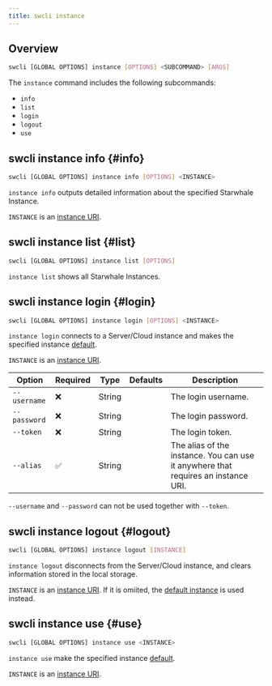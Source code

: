 ```yaml
---
title: swcli instance
---
```


## Overview

```bash
swcli [GLOBAL OPTIONS] instance [OPTIONS] <SUBCOMMAND> [ARGS]
```

The `instance` command includes the following subcommands:

* `info`
* `list`
* `login`
* `logout`
* `use`

## swcli instance info {#info}

```bash
swcli [GLOBAL OPTIONS] instance info [OPTIONS] <INSTANCE>
```

`instance info` outputs detailed information about the specified Starwhale Instance.

`INSTANCE` is an [instance URI](../../swcli/uri.md#instance).

## swcli instance list {#list}

```bash
swcli [GLOBAL OPTIONS] instance list [OPTIONS]
```

`instance list` shows all Starwhale Instances.

## swcli instance login {#login}

```bash
swcli [GLOBAL OPTIONS] instance login [OPTIONS] <INSTANCE>
```

`instance login` connects to a Server/Cloud instance and makes the specified instance [default](../../swcli/uri.md#defaultInstance).

`INSTANCE` is an [instance URI](../../swcli/uri.md#instance).

| Option | Required | Type | Defaults | Description |
| --- | --- | --- | --- | --- |
| `--username` | ❌ | String | | The login username. |
| `--password` | ❌ | String | | The login password. |
| `--token` | ❌ | String | | The login token. |
| `--alias` | ✅ | String | | The alias of the instance. You can use it anywhere that requires an instance URI. |

`--username` and `--password` can not be used together with `--token`.

## swcli instance logout {#logout}

```bash
swcli [GLOBAL OPTIONS] instance logout [INSTANCE]
```

`instance logout` disconnects from the Server/Cloud instance, and clears information stored in the local storage.

`INSTANCE` is an [instance URI](../../swcli/uri.md#instance). If it is omiited, the [default instance](../../swcli/uri.md#defaultInstance) is used instead.

## swcli instance use {#use}

```bash
swcli [GLOBAL OPTIONS] instance use <INSTANCE>
```

`instance use` make the specified instance [default](../../swcli/uri.md#defaultInstance).

`INSTANCE` is an [instance URI](../../swcli/uri.md#instance).
